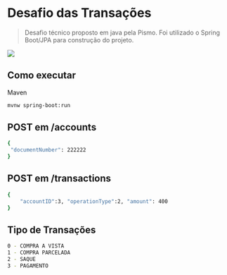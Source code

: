 # Desafio das Transações
> Desafio técnico proposto em java pela Pismo. Foi utilizado o Spring Boot/JPA para construção do projeto.



![](header.png)

## Como executar

Maven

```sh
mvnw spring-boot:run
```

## POST em  /accounts
```sh
{
 "documentNumber": 222222
}
```

## POST em /transactions
```sh
{
    "accountID":3, "operationType":2, "amount": 400
}
```



## Tipo de Transações
```sh
0 - COMPRA A VISTA
1 - COMPRA PARCELADA
2 - SAQUE
3 - PAGAMENTO
```